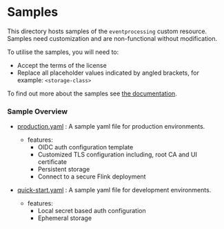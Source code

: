 # Samples

This directory hosts samples of the `eventprocessing` custom resource.  Samples need customization
and are non-functional without modification.

To utilise the samples, you will need to:

- Accept the terms of the license
- Replace all placeholder values indicated by angled brackets, for example: `<storage-class>`

To find out more about the samples see [the documentation](https://ibm.github.io/event-automation/ep/installing/planning/).

### Sample Overview
- [production.yaml](./production.yaml) : A sample yaml file for production environments.
  - features:
      - OIDC auth configuration template
      - Customized TLS configuration including, root CA and UI certificate
      - Persistent storage
      - Connect to a secure Flink deployment


- [quick-start.yaml](./quick-start.yaml) : A sample yaml file for development environments.
    - features:
        - Local secret based auth configuration
        - Ephemeral storage
